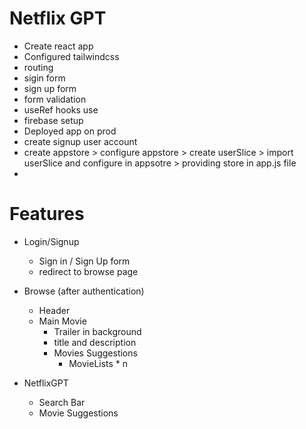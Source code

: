 # Netflix GPT

- Create react app
- Configured tailwindcss
- routing
- sigin form
- sign up form
- form validation
- useRef hooks use
- firebase setup
- Deployed app on prod
- create signup user account
- create appstore > configure appstore > create userSlice > import userSlice and configure in appsotre > providing store in app.js file
-

# Features

- Login/Signup
  - Sign in / Sign Up form
  - redirect to browse page
- Browse (after authentication)

  - Header
  - Main Movie
    - Trailer in background
    - title and description
    - Movies Suggestions
      - MovieLists \* n

- NetflixGPT
  - Search Bar
  - Movie Suggestions
